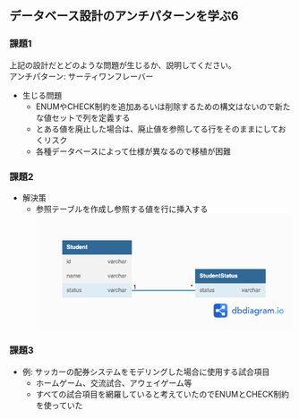 ## データベース設計のアンチパターンを学ぶ6

### 課題1

上記の設計だとどのような問題が生じるか、説明してください。
<br>
アンチパターン: サーティワンフレーバー
- 生じる問題
  - ENUMやCHECK制約を追加あるいは削除するための構文はないので新たな値セットで列を定義する
  - とある値を廃止した場合は、廃止値を参照してる行をそのままにしておくリスク
  - 各種データベースによって仕様が異なるので移植が困難

### 課題2

- 解決策
  - 参照テーブルを作成し参照する値を行に挿入する
![image](./antipattern6.png)

### 課題3
- 例: サッカーの配券システムをモデリングした場合に使用する試合項目
  - ホームゲーム、交流試合、アウェイゲーム等
  - すべての試合項目を網羅していると考えていたのでENUMとCHECK制約を使っていた

